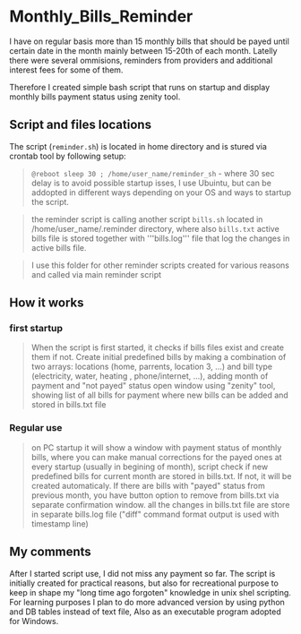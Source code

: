 # Monthly_Bills_Reminder
I have on regular basis more than 15 monthly bills that should be payed until certain date in the month mainly between 15-20th of each month. Latelly there were several ommisions, reminders from providers and additional interest fees for some of them.

Therefore I created simple bash script that runs on startup and display monthly bills payment status using zenity tool.

## Script and files locations
The script (```reminder.sh```) is located in home directory and is stured via crontab tool by following setup:

> ``` @reboot sleep 30 ; /home/user_name/reminder_sh ``` - where 30 sec delay is to avoid possible startup isses, I use Ubuintu, but can be addopted  in different ways depending on your OS and ways to startup the script. 

> the reminder script is calling another script ```bills.sh``` located in /home/user_name/.reminder directory, where also ```bills.txt``` active bills file is stored together with '''bills.log''' file that log the changes in active bills file. 

> I use this folder for other reminder scripts created for various reasons and called via main reminder script


## How it works

### first startup
> When the script is first started, it checks if bills files exist and create them if not.
> Create initial predefined bills by making a combination of two arrays: locations (home, parrents, location 3, ...)  and bill type (electricity, water, heating , phone/internet, ...), adding month of payment and "not payed" status 
> open window using "zenity" tool, showing list of all bills for payment where new bills can be added and stored in bills.txt file  

### Regular use
> on PC startup it will show a window with payment status of monthly bills, where you can make manual corrections for the payed ones 
> at every startup (usually in begining of month), script check if new predefined bills for current month are stored in bills.txt. If not, it will be created automaticaly.
> If there are bills with "payed" status from previous month, you have button option to remove from bills.txt via separate confirmation window.
> all the changes in bills.txt file are store in separate bills.log file ("diff" command format output is used with timestamp line)

## My comments
After I started script use, I did not miss any payment so far.
The script is initially created for practical reasons, but also for recreational purpose to keep in shape my "long time ago forgoten" knowledge in unix shel scripting.
For learning purposes I plan to do more advanced version by using python and DB tables instead of text file, Also as an executable program adopted for Windows.

